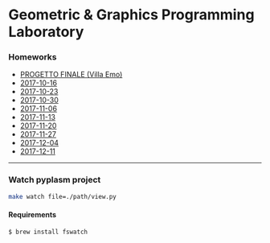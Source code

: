 # Geometric & Graphics Programming Laboratory


### Homeworks

- [PROGETTO FINALE (Villa Emo)](https://github.com/menxit/ggpl/blob/master/0-villa-emo/notebook.ipynb)
- [2017-10-16](https://github.com/menxit/ggpl/blob/master/2017-10-16/notebook.ipynb)
- [2017-10-23](https://github.com/menxit/ggpl/blob/master/2017-10-23/notebook.ipynb)
- [2017-10-30](https://github.com/menxit/ggpl/blob/master/2017-10-30/notebook.ipynb)
- [2017-11-06](https://github.com/menxit/ggpl/blob/master/2017-11-06/notebook.ipynb)
- [2017-11-13](https://github.com/menxit/ggpl/blob/master/2017-11-13/notebook.ipynb)
- [2017-11-20](https://github.com/menxit/ggpl/blob/master/2017-11-20/notebook.ipynb)
- [2017-11-27](https://github.com/menxit/ggpl/blob/master/2017-11-27/notebook.ipynb)
- [2017-12-04](https://github.com/menxit/ggpl/blob/master/2017-12-04/notebook.ipynb)
- [2017-12-11](https://github.com/menxit/ggpl/blob/master/2017-12-11/notebook.ipynb)


---

### Watch pyplasm project
```sh
make watch file=./path/view.py
```

#### Requirements
```sh
$ brew install fswatch
```
